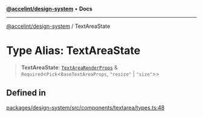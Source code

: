 [**@accelint/design-system**](../README.md) • **Docs**

***

[@accelint/design-system](../README.md) / TextAreaState

# Type Alias: TextAreaState

> **TextAreaState**: [`TextAreaRenderProps`](TextAreaRenderProps.md) & `Required`\<`Pick`\<`BaseTextAreaProps`, `"resize"` \| `"size"`\>\>

## Defined in

[packages/design-system/src/components/textarea/types.ts:48](https://github.com/gohypergiant/standard-toolkit/blob/258694cea8ed8bbd956b3cf5da47c2c9debcf127/packages/design-system/src/components/textarea/types.ts#L48)
